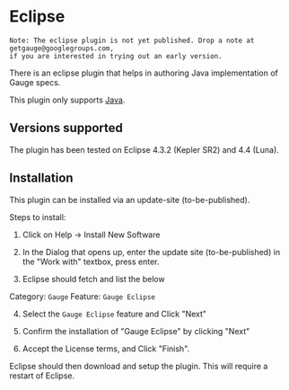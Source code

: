 # Eclipse

```
Note: The eclipse plugin is not yet published. Drop a note at getgauge@googlegroups.com,
if you are interested in trying out an early version.
```

There is an eclipse plugin that helps in authoring Java implementation of Gauge specs.

This plugin only supports [Java](../test_code/java.md).

## Versions supported

The plugin has been tested on Eclipse 4.3.2 (Kepler SR2) and 4.4 (Luna).

## Installation

This plugin can be installed via an update-site (to-be-published).

Steps to install:

1) Click on Help -> Install New Software

2) In the Dialog that opens up, enter the update site (to-be-published) in the "Work with" textbox, press enter.

3) Eclipse should fetch and list the below

Category: `Gauge`
Feature: `Gauge Eclipse`

4) Select the `Gauge Eclipse` feature and Click "Next"

5) Confirm the installation of "Gauge Eclipse" by clicking "Next"

6) Accept the License terms, and Click "Finish".

Eclipse should then download and setup the plugin. This will require a restart of Eclipse.


